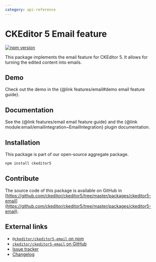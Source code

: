 ```yaml
---
category: api-reference
---
```


# CKEditor&nbsp;5 Email feature

[![npm version](https://badge.fury.io/js/%40ckeditor%2Fckeditor5-link.svg)](https://www.npmjs.com/package/@ckeditor/ckeditor5-email)

This package implements the email feature for CKEditor&nbsp;5. It allows for turning the edited content into emails.

## Demo

Check out the demo in the {@link features/email#demo email feature guide}.

## Documentation

See the {@link features/email email feature guide} and the {@link module:email/emailintegration~EmailIntegration} plugin documentation.

## Installation

This package is part of our open-source aggregate package.

```bash
npm install ckeditor5
```

## Contribute

The source code of this package is available on GitHub in [https://github.com/ckeditor/ckeditor5/tree/master/packages/ckeditor5-email](https://github.com/ckeditor/ckeditor5/tree/master/packages/ckeditor5-email).

## External links

* [`@ckeditor/ckeditor5-email` on npm](https://www.npmjs.com/package/@ckeditor/ckeditor5-email)
* [`ckeditor/ckeditor5-email` on GitHub](https://github.com/ckeditor/ckeditor5/tree/master/packages/ckeditor5-email)
* [Issue tracker](https://github.com/ckeditor/ckeditor5/issues)
* [Changelog](https://github.com/ckeditor/ckeditor5/blob/master/CHANGELOG.md)
